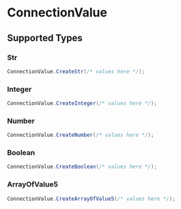 # ConnectionValue


## Supported Types

### Str

```csharp
ConnectionValue.CreateStr(/* values here */);
```

### Integer

```csharp
ConnectionValue.CreateInteger(/* values here */);
```

### Number

```csharp
ConnectionValue.CreateNumber(/* values here */);
```

### Boolean

```csharp
ConnectionValue.CreateBoolean(/* values here */);
```

### ArrayOfValue5

```csharp
ConnectionValue.CreateArrayOfValue5(/* values here */);
```
